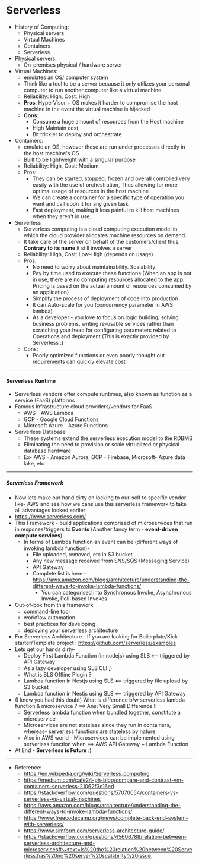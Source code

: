 # Serverless

- History of Computing:
  - Physical servers
  - Virtual Machines
  - Containers
  - Serverless
- Physical servers:
  - On-premises physical / hardware server
- Virtual Machines: 
  - emulates an OS/ computer system
  - Think like a tool to be a server because it only utilizes your personal computer to run another computer like a virtual machine
  - Reliability: High, Cost: High
  - **Pros**: HyperVisor + OS makes it harder to compromise the host machine in the event the virtual machine is hijacked
  - **Cons**: 
    - Consume a  huge amount of resources from the Host machine
    - High Maintain cost,  
    - Bit trickier to deploy and orchestrate
- Containers:
  - emulate an OS, however these are run under processes directly in the host machine's OS
  - Built to be lightweight with a singular purpose
  - Reliability: High, Cost: Medium
  - Pros:
    - They can be started, stopped, frozen and overall controlled very easily with the use of orchestration, Thus allowing for more optimal usage of resources in the host machine
    - We can create a container for a specific type of operation you want and call upon it for any given task
    - Fast deployment, making it less painful to kill host machines when they aren't in use.
- Serverless
  - Serverless computing is a cloud computing execution model in which the cloud provider allocates machine resources on demand.
  - It take care of the server on behalf of  the customers/client thus, **Contrary to its name** it still involves a server
  - Reliability: High, Cost: Low-High (depends on usage)
  - Pros:
    - No need to worry about maintainability. Scalability
    - Pay by time used to execute these functions  (When an app is not in use, there are no computing resources allocated to the app. Pricing is based on the actual amount of resources consumed by an application)
    - Simplify the process of  deployment of code into production
    - It can Auto-scale for you (concurrency parameter in AWS lambda)
    - As a developer - you love to focus on logic building, solving business problems, writing re-usable services rather than scratching your head for configuring parameters related to Operations and deployment (This is exactly provided by Serverless :) 
  - Cons:
    - Poorly optimized functions or even poorly thought out requirements can quickly elevate cost

---

#### 											Serverless Runtime

- Serverless vendors offer compute runtimes, also known as function as a service (FaaS) platforms
- Famous Infrastructure cloud providers/vendors for FaaS
  - AWS -  AWS Lambda
  - GCP - Google Cloud Functions 
  - Microsoft Azure - Azure Functions
- Serverless Database
  - These systems extend the serverless execution model to the RDBMS
  - Eliminating the need to provision or scale virtualized or physical database hardware
  - Ex- AWS - Amazon Aurora, GCP - Firebase, Microsoft- Azure data lake, etc



---

##### 											Serverless Framework

- Now lets make our hand dirty on locking to our-self to specific vendor like- AWS and see how we cans use this serverless framework to take all advantages looked earlier
- https://www.serverless.com/
- This Framework - build applications comprised of microservices that run in response/triggers to **Events** (Another fancy term - **event-driven compute services**)
  - In terms of Lambda function an event can be (different ways of invoking lambda function)-
    - File uploaded, removed, etc in S3 bucket
    - Any new message received from SNS/SQS (Messaging Service)
    - API Gateway
    - Complete list is here - https://aws.amazon.com/blogs/architecture/understanding-the-different-ways-to-invoke-lambda-functions/ 
      - You can categorised into Synchronous Invoke, Asynchronous Invoke, Poll-based Invokes
- Out-of-box from this framework
  - command-line tool
  - workflow automation
  - best practices for developing
  - deploying your serverless architecture
- For Serverless Architecture - If you are looking for Boilerplate/Kick-starter/Template project  : https://github.com/serverless/examples
- Lets get our hands dirty-
  - Deploy First Lambda Function (in nodejs) using SLS <--  triggered by API Gateway
  - As a lazy developer using SLS CLI ;)
  - What is SLS Offline Plugin ?
  - Lambda function in Nestjs using SLS <==  triggered by file upload by S3 bucket
  - Lambda function in Nestjs using SLS <==  triggered by API Gateway
- (I know you had this doubt) What is difference b/w serverless lambda function & microservice ? ==> Ans: Very Small Difference !!
  - Serverless lambda function when bundled together, constitute a microservice
  - Microservices are not stateless since they run in containers, whereas- serverless functions are stateless by nature
  - Also in AWS world - Microservices can be implemented using serverless function when ==>  AWS API Gateway + Lambda Function
- At End - **Serverless is Future** :) 



---

- Reference:
  - https://en.wikipedia.org/wiki/Serverless_computing
  - https://medium.com/cafe24-ph-blog/compare-and-contrast-vm-containers-serverless-21062f3c16ed
  - https://stackoverflow.com/questions/57070054/containers-vs-serverless-vs-virtual-machines
  - https://aws.amazon.com/blogs/architecture/understanding-the-different-ways-to-invoke-lambda-functions/
  - https://www.freecodecamp.org/news/complete-back-end-system-with-serverless/
  - https://www.simform.com/serverless-architecture-guide/
  - https://stackoverflow.com/questions/45606788/relation-between-serverless-architecture-and-microservices#:~:text=Is%20the%20relation%20between%20Serverless,has%20no%20server%20scalability%20issue.

